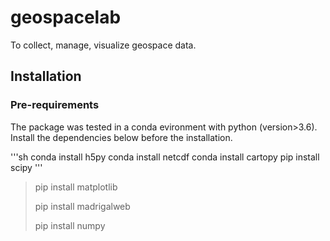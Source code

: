 # geospacelab
To collect, manage, visualize geospace data.

## Installation

### Pre-requirements
The package was tested in a conda evironment with python (version>3.6). Install the dependencies below before the installation. 

'''sh
conda install h5py
conda install netcdf
conda install cartopy 
pip install scipy
'''

> 
> pip install matplotlib
> 
> pip install madrigalweb
> 
> pip install numpy
>
